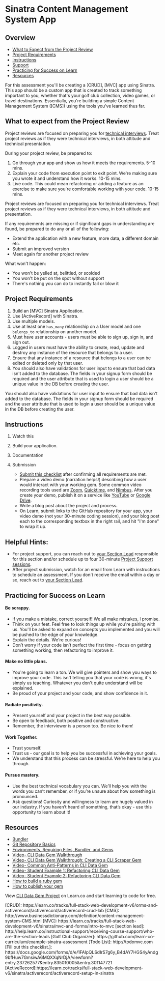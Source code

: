 # Sinatra Content Management System App

## Overview

- [What to Expect from the Project Review](#expectations)
- [Project Requirements](#requirements)
- [Instructions](#instructions)
- [Support](#support)
- [Practicing for Success on Learn](#success)
- [Resources](#resources)

For this assessment you'll be creating a [CRUD], [MVC] app using Sinatra.  This app should be a custom app that is created to track something important to you, whether that's your golf club collection, video games, or travel destinations.  Essentially, you're building a simple Content Management System ([CMS]) using the tools you've learned thus far.

## <a id="expectations">What to expect from the Project Review</a>

Project reviews are focused on preparing you for [technical interviews](https://www.brightnetwork.co.uk/career-path-guides/technology-it-software-development/five-ways-stand-out-your-technology/what-expect-technical-interview/). Treat project reviews as if they were technical interviews, in both attitude and technical presentation.

During your project review, be prepared to:

1. Go through your app and show us how it meets the requirements. 5-10 mins.
2. Explain your code from execution point to exit point. We're making sure you wrote it and understand how it works. 10-15 mins.
3. Live code.  This could mean refactoring or adding a feature as an exercise to make sure you're comfortable working with your code. 10-15 mins.

Project reviews are focused on preparing you for technical interviews. Treat project reviews as if they were technical interviews, in both attitude and presentation.

If any requirements are missing or if significant gaps in understanding are found, be prepared to do any or all of the following:

- Extend the application with a new feature, more data, a different domain etc.
- Submit an improved version
- Meet again for another project review

What won't happen:

- You won't be yelled at, belittled, or scolded
- You won't be put on the spot without support
- There's nothing you can do to instantly fail or blow it

## <a id="requirements">Project Requirements</a>

1. Build an [MVC] Sinatra Application.
2. Use [ActiveRecord] with Sinatra.
3. Use multiple models.
4. Use at least one `has_many` relationship on a User model and one `belongs_to` relationship on another model.
5. Must have user accounts - users must be able to sign up, sign in, and sign out.
6. Logged in users must have the ability to create, read, update and destroy any instance of the resource that belongs to a user.
7. Ensure that any instance of a resource that belongs to a user can be edited or deleted only by that user.
8. You should also have validations for user input to ensure that bad data isn't added to the database. The fields in your signup form should be required and the user attribute that is used to login a user should be a unique value in the DB before creating the user.

You should also have validations for user input to ensure that bad data isn't added to the database. The fields in your signup form should be required and the user attribute that is used to login a user should be a unique value in the DB before creating the user.



## <a id="instructions">Instructions</a>

1. Watch this

2. Build your application.

3. Documentation

4. Submission
    - [Submit this checklist](https://docs.google.com/forms/d/1ItDHkNbtHJP8T2G28Nqc3Ad8MppbPDpqv9AijAOCFDA/) after confirming all requirements are met.
    - Prepare a video demo (narration helps!) describing how a user would interact with your working gem. Some common video recording tools used are [Zoom](https://zoom.us/), [Quicktime](https://www.apple.com/quicktime/download/), and [Nimbus](https://chrome.google.com/webstore/detail/nimbus-screenshot-screen/bpconcjcammlapcogcnnelfmaeghhagj?hl=en). After you create your demo, publish it on a service like [YouTube](https://www.youtube.com/) or [Google Drive](https://www.google.com/drive/).
    - Write a blog post about the project and process.
    - On Learn, submit links to the GitHub repository for your app, your video demo (not your 30-minute coding session), and your blog post each to the corresponding textbox in the right rail, and hit "I'm done" to wrap it up.  

## <a id="support">Helpful Hints:</a>

* For project support, you can reach out to [your Section Lead](http://help.learn.co/instructional-support/receiving-course-support/who-are-the-section-leads) responsible for this section and/or schedule up to four 30-minute [Project Support sessions](https://theflatironschool.typeform.com/to/B9BrgH).
* After project submission, watch for an email from Learn with instructions to schedule an assessment. If you don't receive the email within a day or so, reach out to [your Section Lead](http://help.learn.co/instructional-support/receiving-course-support/who-are-the-section-leads).

## <a id="success">Practicing for Success on Learn</a>

#### Be scrappy.
- If you make a mistake, correct yourself! We all make mistakes, I promise.
- Think on your feet. Feel free to look things up while you're pairing with us. You'll be asked to expand on concepts you implemented and you will be pushed to the edge of your knowledge.
- Explain the details. We're curious!
- Don’t worry if your code isn’t perfect the first time - focus on getting something working, then refactoring to improve it.

#### Make no little plans.
- You're going to learn a ton. We will give pointers and show you ways to improve your code. This isn't telling you that your code is wrong, it's simply us teaching. Whatever you don't quite understand will be explained.
- Be proud of your project and your code, and show confidence in it.

#### Radiate positivity.
- Present yourself and your project in the best way possible.
- Be open to feedback, both positive and constructive.
- Remember, the interviewer is a person too. Be nice to them!

#### Work Together.
- Trust yourself.
- Trust us - our goal is to help you be successful in achieving your goals.
- We understand that this process can be stressful. We’re here to help you through.

#### Pursue mastery.
- Use the best technical vocabulary you can. We’ll help you with the words you can’t remember, or if you’re unsure about how something is pronounced.
- Ask questions! Curiosity and willingness to learn are hugely valued in our industry. If you haven’t heard of something, that’s okay - use this opportunity to learn about it!


## <a id="resources">Resources</a>

- [Bundler](https://bundler.io/v1.12/guides/creating_gem.html)
- [Git Repository Basics](https://learn.co/tracks/full-stack-web-development-v5/git-and-github/git/git-repository-basics)
- [Environments, Requiring Files, Bundler, and Gems](https://www.youtube.com/watch?v=XBgZLm-sdl8)
- [Video- CLI Data Gem Walkthrough](https://www.youtube.com/watch?v=_lDExWIhYKI)
- [Video- CLI Data Gem Walkthrough: Creating a CLI Scraper Gem](https://www.youtube.com/watch?v=Y5X6NRQi0bU)
- [Video- Common Anti-Patterns in CLI Data Gem](https://www.youtube.com/watch?v=cbMa87oWv08)
- [Video- Student Example 1: Refactoring CLI Data Gem](https://www.youtube.com/watch?v=JEL_PXr74qQ)
- [Video- Student Example 2: Refactoring CLI Data Gem](https://www.youtube.com/watch?v=Lt0oyHiKWIw)
- [How to build a ruby gem](http://guides.rubygems.org/make-your-own-gem/)
- [How to publish your gem](http://guides.rubygems.org/publishing/)


<p class='util--hide'>View <a href='https://learn.co/lessons/cli-data-gem-assessment'>CLI Data Gem Project</a> on Learn.co and start learning to code for free.</p>
[CRUD]: https://learn.co/tracks/full-stack-web-development-v6/orms-and-activerecord/activerecord/activerecord-crud-lab
[CMS]: http://www.businessdictionary.com/definition/content-management-system-CMS.html
[MVC]: https://learn.co/tracks/full-stack-web-development-v6/sinatra/mvc-and-forms/intro-to-mvc
[section lead]: http://help.learn.co/instructional-support/receiving-course-support/who-are-the-section-leads
[Golf Club Organizer]: https://github.com/learn-co-curriculum/example-sinatra-assessment
[Todo List]: http://todomvc.com
[Fill out this checklist.]: https://docs.google.com/forms/d/e/1FAIpQLSdIrS7g6y_B4dAY7HGS4yAndg9bfHuw7GmsiwA6MQXXqNrDjA/viewform?entry.237262577&entry.835010005&entry.301147721
[ActiveRecord]:https://learn.co/tracks/full-stack-web-development-v6/sinatra/activerecord/activerecord-setup-in-sinatra
